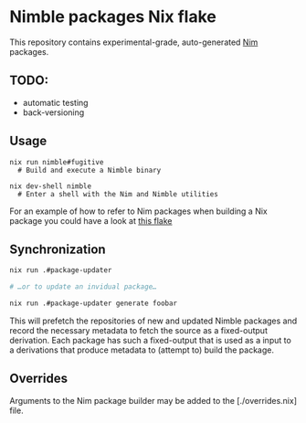 # Nimble packages Nix flake

This repository contains experimental-grade, auto-generated
[Nim](https://nim-lang.org/) packages.

## TODO:
 - automatic testing
 - back-versioning

## Usage

```shell
nix run nimble#fugitive
  # Build and execute a Nimble binary

nix dev-shell nimble
  # Enter a shell with the Nim and Nimble utilities
```

For an example of how to refer to Nim packages when building a Nix package you could have a look at [this flake](https://git.sr.ht/~ehmry/upload_bot/tree/master/item/flake.nix)

## Synchronization

```sh
nix run .#package-updater

# …or to update an invidual package…

nix run .#package-updater generate foobar
```

This will prefetch the repositories of new and updated Nimble packages and
record the necessary metadata to fetch the source as a fixed-output derivation.
Each package has such a fixed-output that is used as a input to a derivations
that produce metadata to (attempt to) build the package.

## Overrides

Arguments to the Nim package builder may be added to the [./overrides.nix] file.
